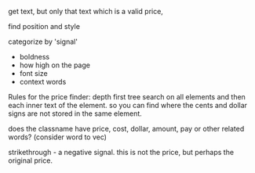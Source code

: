 get text, but only that text which is a valid price, 

find position and style

categorize by 'signal'

- boldness 
- how high on the page
- font size
- context words

Rules for the price finder:
depth first tree search on all elements and then each inner text of the element. 
so you can find where the cents and dollar signs are not stored in the same element.

does the classname have price, cost, dollar, amount, pay or other related words? (consider word to vec)

strikethrough - a negative signal. this is not the price, but perhaps the original price.


